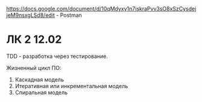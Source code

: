 https://docs.google.com/document/d/10qMdyxy1n7iskraPvv3sO8xSzCysdejjeM9nsxgLSd8/edit - Postman

# ЛК 2 12.02

TDD - разработка через тестирование. 

Жизненный цикл ПО:
1. Каскадная модель
2. Итеративная или инкрементальная модель
3. Спиральная модель
